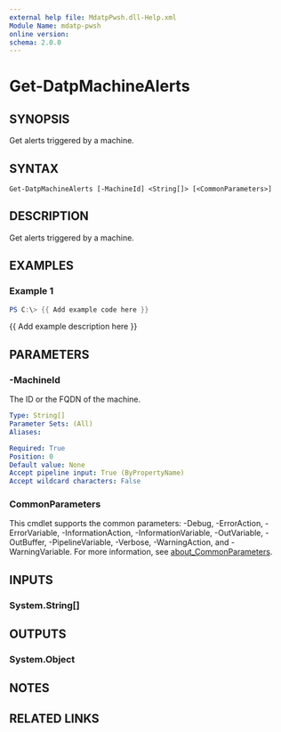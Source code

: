 ```yaml
---
external help file: MdatpPwsh.dll-Help.xml
Module Name: mdatp-pwsh
online version:
schema: 2.0.0
---
```


# Get-DatpMachineAlerts

## SYNOPSIS
Get alerts triggered by a machine.

## SYNTAX

```
Get-DatpMachineAlerts [-MachineId] <String[]> [<CommonParameters>]
```

## DESCRIPTION
Get alerts triggered by a machine.

## EXAMPLES

### Example 1
```powershell
PS C:\> {{ Add example code here }}
```

{{ Add example description here }}

## PARAMETERS

### -MachineId
The ID or the FQDN of the machine.

```yaml
Type: String[]
Parameter Sets: (All)
Aliases:

Required: True
Position: 0
Default value: None
Accept pipeline input: True (ByPropertyName)
Accept wildcard characters: False
```

### CommonParameters
This cmdlet supports the common parameters: -Debug, -ErrorAction, -ErrorVariable, -InformationAction, -InformationVariable, -OutVariable, -OutBuffer, -PipelineVariable, -Verbose, -WarningAction, and -WarningVariable. For more information, see [about_CommonParameters](http://go.microsoft.com/fwlink/?LinkID=113216).

## INPUTS

### System.String[]

## OUTPUTS

### System.Object
## NOTES

## RELATED LINKS
